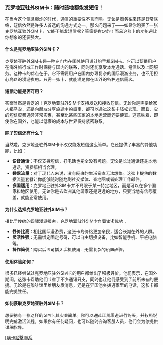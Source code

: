 ### 克罗地亚驻外SIM卡：随时随地都能发短信！

在当今这个信息爆炸的时代，通信的重要性不言而喻。无论是商务往来还是日常联络，短信依然是许多人首选的沟通方式之一。那么问题来了——如果你购买了一张克罗地亚驻外SIM卡，它能不能发短信呢？答案是肯定的！而且这张卡的功能远比你想象的还要强大。

#### 什么是克罗地亚驻外SIM卡？

克罗地亚驻外SIM卡是一种专门为在国外使用设计的手机SIM卡。它可以帮助用户在海外旅行或工作时保持与国内的联系，同时还能享受本地通话、短信以及上网服务。这种卡的优点在于，它不需要用户在国内办理复杂的国际漫游业务，也不用担心高昂的漫游费用。只需一张卡，就能满足你在国外的各种通信需求。

#### 短信功能是否可用？

答案当然是肯定的！克罗地亚驻外SIM卡支持发送和接收短信。无论你是需要给家人报平安，还是向朋友分享旅途中的趣事，都可以通过这张卡轻松实现。而且，它的短信资费通常非常实惠，甚至比某些国家的本地运营商还要便宜。这意味着，即使你在国外，也能以低廉的成本与世界保持紧密联系。

#### 除了短信还有什么？

当然啦，克罗地亚驻外SIM卡不仅仅能发短信这么简单。它还提供了丰富的其他功能，比如：

- **语音通话**：不仅支持短信，打电话也完全没有问题。无论是长途通话还是本地通话，资费都相当合理。
- **数据流量**：对于现代人来说，没有网络的生活简直无法想象。这张卡提供的数据流量套餐让你能够随时随地刷社交媒体、查地图或者处理工作邮件。
- **多国适用**：克罗地亚驻外SIM卡并不局限于某一特定地区，而是可以在多个国家和地区使用。无论你是去欧洲其他国家还是更远的地方，只要当地有信号覆盖，就能正常使用。

#### 为什么选择克罗地亚驻外SIM卡？

相比于传统的国际漫游服务，克罗地亚驻外SIM卡有着诸多优势：

- **性价比高**：相比国际漫游费，这张卡的价格更加亲民，适合长期在外的人群。
- **灵活性强**：无需绑定固定号码，可以自由切换设备，比如智能手机、平板电脑等。
- **操作简便**：购买后即可插入手机使用，无需复杂的设置步骤。

#### 使用体验如何？

很多已经尝试过克罗地亚驻外SIM卡的用户都给出了积极评价。他们表示，在国外期间，这张卡帮助他们节省了不少通讯开支，同时也让他们感受到了前所未有的便捷。无论是在咖啡馆里给朋友发消息，还是在异国他乡拨通家里的电话，这张卡都能完美胜任。

#### 如何获取克罗地亚驻外SIM卡？

想要拥有一张这样的SIM卡其实很简单。你可以通过正规渠道进行购买，并按照说明完成激活流程。如果你有任何疑问，也可以随时咨询客服人员，他们会为你提供详细指导。

[[購卡點擊聯系](https://t.me/s/esim1088)]